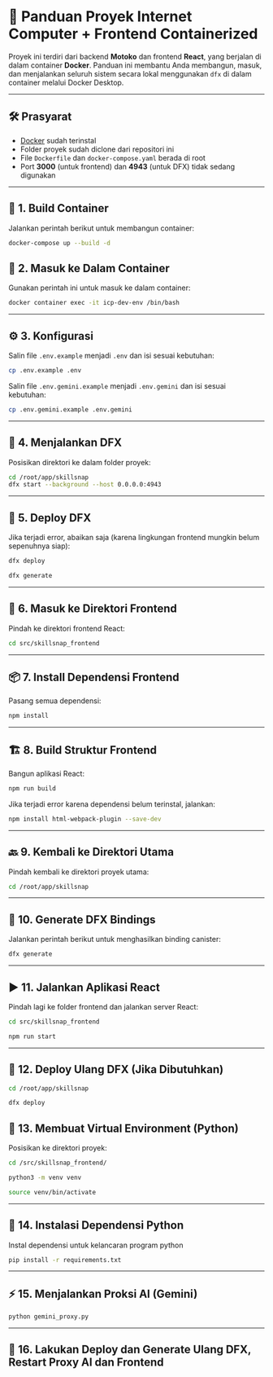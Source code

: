 # 🚀 Panduan Proyek Internet Computer + Frontend Containerized

Proyek ini terdiri dari backend **Motoko** dan frontend **React**, yang berjalan di dalam container **Docker**. Panduan ini membantu Anda membangun, masuk, dan menjalankan seluruh sistem secara lokal menggunakan `dfx` di dalam container melalui Docker Desktop.

---

## 🛠️ Prasyarat

- [Docker](https://www.docker.com/) sudah terinstal
- Folder proyek sudah diclone dari repositori ini
- File `Dockerfile` dan `docker-compose.yaml` berada di root
- Port **3000** (untuk frontend) dan **4943** (untuk DFX) tidak sedang digunakan

---

## 🧱 1. Build Container

Jalankan perintah berikut untuk membangun container:

```bash
docker-compose up --build -d
```

## 🐳 2. Masuk ke Dalam Container

Gunakan perintah ini untuk masuk ke dalam container:

```bash
docker container exec -it icp-dev-env /bin/bash
```

---

## ⚙️ 3. Konfigurasi

Salin file `.env.example` menjadi `.env` dan isi sesuai kebutuhan:

```bash
cp .env.example .env
```

Salin file `.env.gemini.example` menjadi `.env.gemini` dan isi sesuai kebutuhan:

```bash
cp .env.gemini.example .env.gemini
```

---

## 🔧 4. Menjalankan DFX

Posisikan direktori ke dalam folder proyek:

```bash
cd /root/app/skillsnap 
dfx start --background --host 0.0.0.0:4943
```

---

## 🚀 5. Deploy DFX

Jika terjadi error, abaikan saja (karena lingkungan frontend mungkin belum sepenuhnya siap):

```bash
dfx deploy

dfx generate
```

---

## 📁 6. Masuk ke Direktori Frontend

Pindah ke direktori frontend React:

```bash
cd src/skillsnap_frontend
```

---

## 📦 7. Install Dependensi Frontend

Pasang semua dependensi:

```bash
npm install
```

---

## 🏗️ 8. Build Struktur Frontend

Bangun aplikasi React:

```bash
npm run build
```

Jika terjadi error karena dependensi belum terinstal, jalankan:

```bash
npm install html-webpack-plugin --save-dev
```

---

## 🔙 9. Kembali ke Direktori Utama

Pindah kembali ke direktori proyek utama:

```bash
cd /root/app/skillsnap
```

---

## 🔄 10. Generate DFX Bindings

Jalankan perintah berikut untuk menghasilkan binding canister:

```bash
dfx generate
```

---

## ▶️ 11. Jalankan Aplikasi React

Pindah lagi ke folder frontend dan jalankan server React:

```bash
cd src/skillsnap_frontend

npm run start
```

---

## 🚀 12. Deploy Ulang DFX (Jika Dibutuhkan)

```bash
cd /root/app/skillsnap

dfx deploy
```

## 🐍 13. Membuat Virtual Environment (Python)

Posisikan ke direktori proyek:

```bash
cd /src/skillsnap_frontend/

python3 -m venv venv

source venv/bin/activate
```

---

## 📄 14. Instalasi Dependensi Python

Instal dependensi untuk kelancaran program python

```bash
pip install -r requirements.txt
```

---
## ⚡ 15. Menjalankan Proksi AI (Gemini)

```bash
python gemini_proxy.py
```

---

## 🔄 16. Lakukan Deploy dan Generate Ulang DFX, Restart Proxy AI dan Frontend
